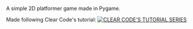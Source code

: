 A simple 2D platformer game made in Pygame.

Made following Clear Code's tutorial:
[![CLEAR CODE'S TUTORIAL SERIES](https://img.youtube.com/vi/KJpP85tnOKg&list=PL8ui5HK3oSiGXM2Pc2DahNu1xXBf7WQh/0.jpg)](https://www.youtube.com/watch?v=KJpP85tnOKg&list=PL8ui5HK3oSiGXM2Pc2DahNu1xXBf7WQh-)
